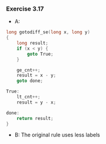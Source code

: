 ### Exercise 3.17
- A:
```c
long gotodiff_se(long x, long y)
{
    long result;
    if (x < y) {
        goto True;
    }

    ge_cnt++;
    result = x - y;
    goto done;

True:
    lt_cnt++;
    result = y - x;

done:
    return result;
}
```

- B: The original rule uses less labels
